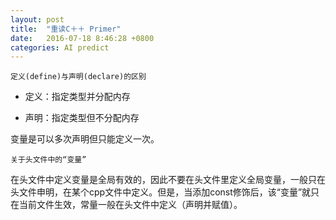```yaml
---
layout: post
title:  "重读C＋＋ Primer"
date:   2016-07-18 8:46:28 +0800
categories: AI predict
---
```


```
定义(define)与声明(declare)的区别
```

* 定义：指定类型并分配内存

* 声明：指定类型但不分配内存

变量是可以多次声明但只能定义一次。

```
关于头文件中的“变量”
```
在头文件中定义变量是全局有效的，因此不要在头文件里定义全局变量，一般只在头文件申明，在某个cpp文件中定义。但是，当添加const修饰后，该“变量”就只在当前文件生效，常量一般在头文件中定义（声明并赋值）。